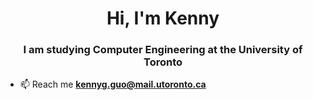 <h1 align="center">Hi, I'm Kenny</h1>
<h3 align="center">I am studying Computer Engineering at the University of Toronto</h3>

- 📫 Reach me **kennyg.guo@mail.utoronto.ca**
